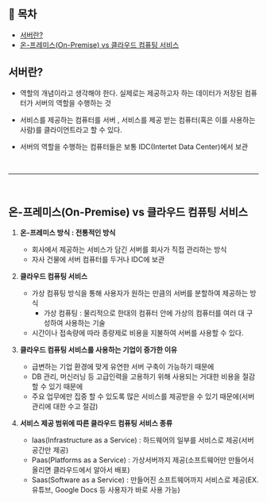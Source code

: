 ## :pushpin: **목차**
- [서버란?](#서버란)
- [온-프레미스(On-Premise) vs 클라우드 컴퓨팅 서비스](#온-프레미스On-Premise-vs-클라우드-컴퓨팅-서비스)

## 서버란? 

- 역할의 개념이라고 생각해야 한다. 실제로는 제공하고자 하는 데이터가 저장된 컴퓨터가 서버의 역할을 수행하는 것

- 서비스를 제공하는 컴퓨터를 서버 , 서비스를 제공 받는 컴퓨터(혹은 이를 사용하는 사람)를 클라이언트라고 할 수 있다.

- 서버의 역할을 수행하는 컴퓨터들은 보통 IDC(Intertet Data Center)에서 보관

</br>

***

</br>

## 온-프레미스(On-Premise) vs 클라우드 컴퓨팅 서비스 

1. **온-프레미스 방식 : 전통적인 방식**

   - 회사에서 제공하는 서비스가 담긴 서버를 회사가 직접 관리하는 방식
   - 자사 건물에 서버 컴퓨터를 두거나 IDC에 보관 

2. **클라우드 컴퓨팅 서비스**

   - 가상 컴퓨팅 방식을 통해 사용자가 원하는 만큼의 서버를 분할하여 제공하는 방식
     - 가상 컴퓨팅 : 물리적으로 한대의 컴퓨터 안에 가상의 컴퓨터를 여러 대 구성하여 사용하는 기술
   - 시간이나 접속량에 따라 종량제로 비용을 지불하여 서버를 사용할 수 있다.

3. **클라우드 컴퓨팅 서비스를 사용하는 기업이 증가한 이유**
   - 급변하는 기업 환경에 맞게 유연한 서버 구축이 가능하기 때문에
   - DB 관리, 머신러닝 등 고급인력을 고용하기 위해 사용되는 거대한 비용을 절감할 수 있기 때문에
   - 주요 업무에만 집중 할 수 있도록 많은 서비스를 제공받을 수 있기 때문에(서버 관리에 대한 수고 절감)

4. **서비스 제공 범위에 따른 클라우드 컴퓨팅 서비스 종류**
   - Iaas(Infrastructure as a Service) : 하드웨어의 일부를 서비스로 제공(서버공간만 제공)
   - Paas(Platforms as a Service) : 가상서버까지 제공(소프트웨어만 만들어서 올리면 클라우드에서 알아서 배포)
   - Saas(Software as a Service) : 만들어진 소프트웨어까지 서비스로 제공(EX. 유튜브, Google Docs 등 사용자가 바로 사용 가능)

